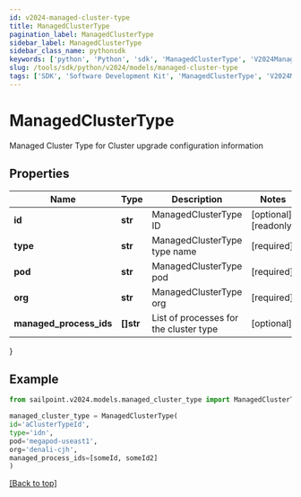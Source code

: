 ```yaml
---
id: v2024-managed-cluster-type
title: ManagedClusterType
pagination_label: ManagedClusterType
sidebar_label: ManagedClusterType
sidebar_class_name: pythonsdk
keywords: ['python', 'Python', 'sdk', 'ManagedClusterType', 'V2024ManagedClusterType'] 
slug: /tools/sdk/python/v2024/models/managed-cluster-type
tags: ['SDK', 'Software Development Kit', 'ManagedClusterType', 'V2024ManagedClusterType']
---
```


# ManagedClusterType

Managed Cluster Type for Cluster upgrade configuration information

## Properties

Name | Type | Description | Notes
------------ | ------------- | ------------- | -------------
**id** | **str** | ManagedClusterType ID | [optional] [readonly] 
**type** | **str** | ManagedClusterType type name | [required]
**pod** | **str** | ManagedClusterType pod | [required]
**org** | **str** | ManagedClusterType org | [required]
**managed_process_ids** | **[]str** | List of processes for the cluster type | [optional] 
}

## Example

```python
from sailpoint.v2024.models.managed_cluster_type import ManagedClusterType

managed_cluster_type = ManagedClusterType(
id='aClusterTypeId',
type='idn',
pod='megapod-useast1',
org='denali-cjh',
managed_process_ids=[someId, someId2]
)

```
[[Back to top]](#) 

